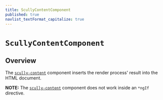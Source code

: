 ```yaml
---
title: ScullyContentComponent
published: true
navlist_textFormat_capitalize: true
---
```


# `ScullyContentComponent`

<div class="docs-link_table">
  <a class="view-in-repo" href="https://github.com/scullyio/scully/blob/main/libs/ng-lib/src/lib/scully-content/scully-content.component.ts"></a>
</div>

## Overview

The [`scully-content`](https://github.com/scullyio/scully/blob/main/libs/ng-lib/src/lib/scully-content/scully-content.component.ts) component inserts the render process' result into the HTML document.

**NOTE:** The [`scully-content`](https://github.com/scullyio/scully/blob/main/libs/ng-lib/src/lib/scully-content/scully-content.component.ts) component does not work inside an `*ngIf` directive.
